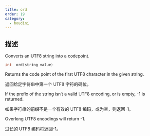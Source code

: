 ```yaml
---
title: ord
order: 19
category:
  - houdini
---
```

    
## 描述

Converts an UTF8 string into a codepoint.

```c
int  ord(string value)
```

Returns the code point of the first UTF8 character in the given string.

返回给定字符串中第一个 UTF8 字符的码位。

If the prefix of the string isn‘t a valid UTF8 encoding, or is empty, -1 is
returned.

如果字符串的前缀不是一个有效的 UTF8 编码，或为空，则返回-1。

Overlong UTF8 encodings will return -1.

过长的 UTF8 编码将返回-1。
